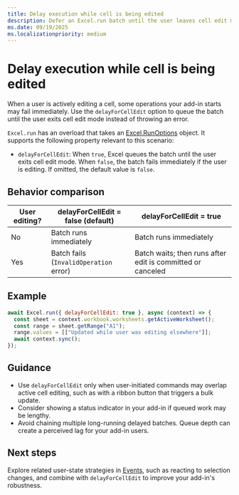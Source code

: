 ```yaml
---
title: Delay execution while cell is being edited
description: Defer an Excel.run batch until the user leaves cell edit mode instead of failing with an error.
ms.date: 09/19/2025
ms.localizationpriority: medium
---
```


# Delay execution while cell is being edited

When a user is actively editing a cell, some operations your add-in starts may fail immediately. Use the `delayForCellEdit` option to queue the batch until the user exits cell edit mode instead of throwing an error.

`Excel.run` has an overload that takes an [Excel.RunOptions](/javascript/api/excel/excel.runoptions) object. It supports the following property relevant to this scenario:

- `delayForCellEdit`: When `true`, Excel queues the batch until the user exits cell edit mode. When `false`, the batch fails immediately if the user is editing. If omitted, the default value is `false`.

## Behavior comparison

| User editing? | delayForCellEdit = false (default) | delayForCellEdit = true |
|---------------|------------------------------------|--------------------------|
| No | Batch runs immediately | Batch runs immediately |
| Yes | Batch fails (`InvalidOperation` error) | Batch waits; then runs after edit is committed or canceled |

## Example

```js
await Excel.run({ delayForCellEdit: true }, async (context) => {
  const sheet = context.workbook.worksheets.getActiveWorksheet();
  const range = sheet.getRange("A1");
  range.values = [["Updated while user was editing elsewhere"]];
  await context.sync();
});
```

## Guidance

- Use `delayForCellEdit` only when user-initiated commands may overlap active cell editing, such as with a ribbon button that triggers a bulk update.
- Consider showing a status indicator in your add-in if queued work may be lengthy.
- Avoid chaining multiple long-running delayed batches. Queue depth can create a perceived lag for your add-in users.

## Next steps

Explore related user-state strategies in [Events](excel-add-ins-events.md), such as reacting to selection changes, and combine with `delayForCellEdit` to improve your add-in's robustness.
